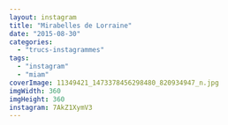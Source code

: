 ```yaml
---
layout: instagram
title: "Mirabelles de Lorraine"
date: "2015-08-30"
categories: 
  - "trucs-instagrammes"
tags: 
  - "instagram"
  - "miam"
coverImage: 11349421_1473378456298480_820934947_n.jpg
imgWidth: 360
imgHeight: 360
instagram: 7AkZ1XymV3
---
```

